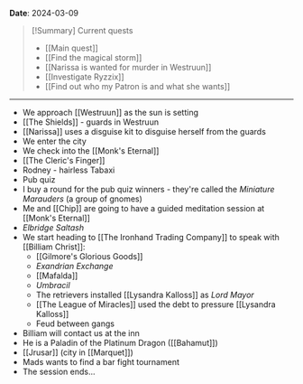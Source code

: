 **Date**: 2024-03-09

> [!Summary] Current quests
> - [[Main quest]]
> - [[Find the magical storm]]
> - [[Narissa is wanted for murder in Westruun]]
> - [[Investigate Ryzzix]]
> - [[Find out who my Patron is and what she wants]]

---
- We approach [[Westruun]] as the sun is setting
- [[The Shields]] - guards in Westruun
- [[Narissa]] uses a disguise kit to disguise herself from the guards
- We enter the city
- We check into the [[Monk's Eternal]]
- [[The Cleric's Finger]]
- Rodney - hairless Tabaxi
- Pub quiz
- I buy a round for the pub quiz winners - they're called the *Miniature Marauders* (a group of gnomes)
- Me and [[Chip]] are going to have a guided meditation session at [[Monk's Eternal]]
- *Elbridge Saltash*
- We start heading to [[The Ironhand Trading Company]] to speak with [[Billiam Christ]]:
	- [[Gilmore's Glorious Goods]]
	- *Exandrian Exchange*
	- [[Mafalda]]
	- *Umbracil*
	- The retrievers installed [[Lysandra Kalloss]] as *Lord Mayor*
	- [[The League of Miracles]] used the debt to pressure [[Lysandra Kalloss]]
	- Feud between gangs
- Billiam will contact us at the inn
- He is a Paladin of the Platinum Dragon ([[Bahamut]])
- [[Jrusar]] (city in [[Marquet]])
- Mads wants to find a bar fight tournament
- The session ends...